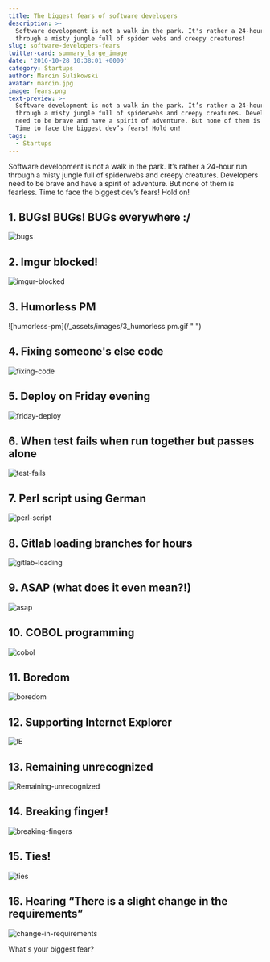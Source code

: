 ```yaml
---
title: The biggest fears of software developers
description: >-
  Software development is not a walk in the park. It's rather a 24-hour run
  through a misty jungle full of spider webs and creepy creatures!
slug: software-developers-fears
twitter-card: summary_large_image
date: '2016-10-28 10:38:01 +0000'
category: Startups
author: Marcin Sulikowski
avatar: marcin.jpg
image: fears.png
text-preview: >-
  Software development is not a walk in the park. It’s rather a 24-hour run
  through a misty jungle full of spiderwebs and creepy creatures. Developers
  need to be brave and have a spirit of adventure. But none of them is fearless.
  Time to face the biggest dev’s fears! Hold on!
tags:
  - Startups
---
```



Software development is not a walk in the park. It’s rather a 24-hour run through a misty jungle full of spiderwebs and creepy creatures. Developers need to be brave and have a spirit of adventure. But none of them is fearless. Time to face the biggest dev’s fears! Hold on!


## 1. BUGs! BUGs! BUGs everywhere :/

  ![bugs](/_assets/images/1_BUGs.gif " ")

## 2. Imgur blocked!

  ![imgur-blocked](/_assets/images/2_imgur.gif " ")

## 3. Humorless PM

  ![humorless-pm](/_assets/images/3_humorless pm.gif " ")

## 4. Fixing someone's else code

  ![fixing-code](/_assets/images/4_fixing.gif " ")

## 5. Deploy on Friday evening

  ![friday-deploy](/_assets/images/5_deploy.gif " ")

## 6. When test fails when run together but passes alone

  ![test-fails](/_assets/images/6_tests.gif " ")

## 7. Perl script using German

  ![perl-script](/_assets/images/7_german.gif " ")

## 8. Gitlab loading branches for hours

  ![gitlab-loading](/_assets/images/8.gif " ")

## 9. ASAP (what does it even mean?!)

  ![asap](/_assets/images/9_asap.gif " ")

## 10. COBOL programming

  ![cobol](/_assets/images/10_cobol.gif " ")

## 11. Boredom

  ![boredom](/_assets/images/11_boredom.gif " ")

## 12. Supporting Internet Explorer

  ![IE](/_assets/images/12_IE.gif " ")

## 13. Remaining unrecognized

  ![Remaining-unrecognized](/_assets/images/13_unrecognized.jpg " ")

## 14. Breaking finger!

  ![breaking-fingers](/_assets/images/14_fingers.gif " ")

## 15. Ties!

  ![ties](/_assets/images/15_ties.gif " ")

## 16. Hearing “There is a slight change in the requirements”

  ![change-in-requirements](/_assets/images/17_change.gif " ")


What's your biggest fear?
